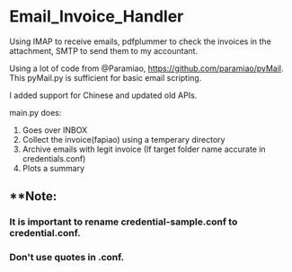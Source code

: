# Email_Invoice_Handler
Using IMAP to receive emails, pdfplummer to check the invoices in the attachment, SMTP to send them to my accountant.


Using a lot of code from @Paramiao, https://github.com/paramiao/pyMail.
This pyMail.py is sufficient for basic email scripting.

I added support for Chinese and updated old APIs.


main.py does:
1. Goes over INBOX
2. Collect the invoice(fapiao) using a temperary directory
3. Archive emails with legit invoice (If target folder name accurate in credentials.conf)
4. Plots a summary

## **Note: 

### It is important to rename credential-sample.conf to credential.conf. 
### Don't use quotes in .conf.
